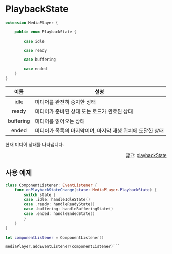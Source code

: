 # PlaybackState

```swift
extension MediaPlayer {

    public enum PlaybackState {

        case idle

        case ready

        case buffering

        case ended
    }
}
```

|이름|설명|
|:--:|--|
|idle|미디어를 완전히 중지한 상태|
|ready|미디어가 준비된 상태 또는 로드가 완료된 상태|
|buffering|미디어를 읽어오는 상태|
|ended|미디어가 목록의 마지막이며, 마지막 재생 위치에 도달한 상태|

현재 미디어 상태를 나타냅니다.
<div align="right">
참고: <a href="../../class/media-player/details.md#playbackstate">playbackState</a>
</div>

## 사용 예제
```swift
class ComponentListener: EventListener {
    func onPlaybackStateChange(state: MediaPlayer.PlaybackState) {
        switch state {
        case .idle: handleIdleState()
        case .ready: handleReadyState()
        case .buffering: handleBufferingState()
        case .ended: handleEndedState()
        }
    }
}

let componentListener = ComponentListener()

mediaPlayer.addEventListener(componentListener)```